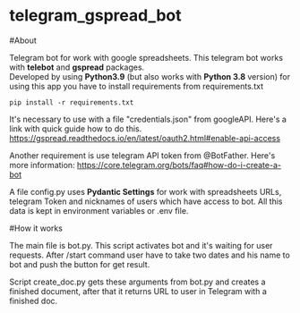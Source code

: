 # telegram_gspread_bot

#About

Telegram bot for work with google spreadsheets. This telegram bot works with **telebot** and **gspread** packages.  
Developed by using **Python3.9** (but also works with **Python 3.8** version)
for using this app  you have to install requirements from requirements.txt

`pip install -r requirements.txt`


It's necessary to use with a file "credentials.json" from googleAPI.
Here's a link with quick guide how to do this.  
https://gspread.readthedocs.io/en/latest/oauth2.html#enable-api-access

Another requirement is use telegram API token from @BotFather.
Here's more information:
https://core.telegram.org/bots/faq#how-do-i-create-a-bot

A file config.py uses **Pydantic Settings** for work with spreadsheets URLs, telegram Token and nicknames of users which have access to bot. All this data is
kept in environment variables or .env file. 

#How it works

The main file is bot.py. This script activates bot and it's waiting for user requests.
After /start command user have to take two dates and his name to bot and push the button for get result.

Script create_doc.py gets these arguments from bot.py and creates a finished document,
after that it returns URL to user in Telegram with a finished doc.
